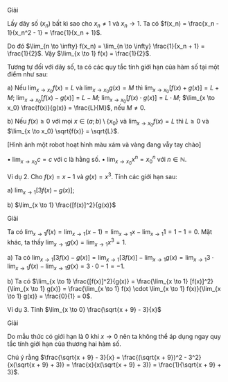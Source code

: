 Giải

Lấy dãy số $(x_n)$ bất kì sao cho $x_n \neq 1$ và $x_n \to 1$. Ta có $f(x_n) = \frac{x_n - 1}{x_n^2 - 1} = \frac{1}{x_n + 1}$.

Do đó $\lim_{n \to \infty} f(x_n) = \lim_{n \to \infty} \frac{1}{x_n + 1} = \frac{1}{2}$. Vậy $\lim_{x \to 1} f(x) = \frac{1}{2}$.

Tương tự đối với dãy số, ta có các quy tắc tính giới hạn của hàm số tại một điểm như sau:

a) Nếu $\lim_{x \to x_0} f(x) = L$ và $\lim_{x \to x_0} g(x) = M$ thì
   $\lim_{x \to x_0} [f(x) + g(x)] = L + M$;
   $\lim_{x \to x_0} [f(x) - g(x)] = L - M$;
   $\lim_{x \to x_0} [f(x) \cdot g(x)] = L \cdot M$;
   $\lim_{x \to x_0} \frac{f(x)}{g(x)} = \frac{L}{M}$, nếu $M \neq 0$.

b) Nếu $f(x) \geq 0$ với mọi $x \in (a; b) \setminus \{x_0\}$ và $\lim_{x \to x_0} f(x) = L$
   thì $L \geq 0$ và $\lim_{x \to x_0} \sqrt{f(x)} = \sqrt{L}$.

[Hình ảnh một robot hoạt hình màu xám và vàng đang vẫy tay chào]

• $\lim_{x \to x_0} c = c$ với c là hằng số.
• $\lim_{x \to x_0} x^n = x_0^n$ với $n \in \mathbb{N}$.

Ví dụ 2. Cho $f(x) = x - 1$ và $g(x) = x^3$. Tính các giới hạn sau:

a) $\lim_{x \to 1} [3f(x) - g(x)]$;

b) $\lim_{x \to 1} \frac{[f(x)]^2}{g(x)}$

Giải

Ta có $\lim_{x \to 1} f(x) = \lim_{x \to 1} (x - 1) = \lim_{x \to 1} x - \lim_{x \to 1} 1 = 1 - 1 = 0$. Mặt khác, ta thấy $\lim_{x \to 1} g(x) = \lim_{x \to 1} x^3 = 1$.

a) Ta có
   $\lim_{x \to 1} [3f(x) - g(x)] = \lim_{x \to 1} [3f(x)] - \lim_{x \to 1} g(x) = \lim_{x \to 1} 3 \cdot \lim_{x \to 1} f(x) - \lim_{x \to 1} g(x) = 3 \cdot 0 - 1 = -1$.

b) Ta có
   $\lim_{x \to 1} \frac{[f(x)]^2}{g(x)} = \frac{\lim_{x \to 1} [f(x)]^2}{\lim_{x \to 1} g(x)} = \frac{\lim_{x \to 1} f(x) \cdot \lim_{x \to 1} f(x)}{\lim_{x \to 1} g(x)} = \frac{0}{1} = 0$.

Ví dụ 3. Tính $\lim_{x \to 0} \frac{\sqrt{x + 9} - 3}{x}$

Giải

Do mẫu thức có giới hạn là 0 khi $x \to 0$ nên ta không thể áp dụng ngay quy tắc tính giới hạn của thương hai hàm số.

Chú ý rằng $\frac{\sqrt{x + 9} - 3}{x} = \frac{(\sqrt{x + 9})^2 - 3^2}{x(\sqrt{x + 9} + 3)} = \frac{x}{x(\sqrt{x + 9} + 3)} = \frac{1}{\sqrt{x + 9} + 3}$.